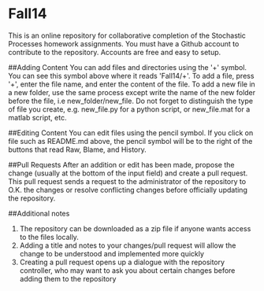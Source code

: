 Fall14
======

This is an online repository for collaborative completion of the Stochastic Processes homework assignments. You must have a Github account to contribute to the repository.  Accounts are free and easy to setup.


##Adding Content
You can add files and directories using the '+' symbol.  You can see this symbol above where it reads 'Fall14/+'.  To add a file, press '+', enter the file name, and enter the content of the file.  To add a new file in a new folder, use the same process except write the name of the new folder before the file, i.e new\_folder/new\_file.  Do not forget to distinguish the type of file you create, e.g. new\_file.py for a python script, or new\_file.mat for a matlab script, etc.  

##Editing Content
You can edit files using the pencil symbol.  If you click on file such as README.md above, the pencil symbol will be to the right of the buttons that read Raw, Blame, and History.

##Pull Requests
After an addition or edit has been made, propose the change (usually at the bottom of the input field) and create a pull request. This pull request sends a request to the administrator of the repository to O.K. the changes or resolve conflicting changes before officially updating the repository.  

##Additional notes
1. The repository can be downloaded as a zip file if anyone wants access to the files locally.
2. Adding a title and notes to your changes/pull request will allow the change to be understood and implemented more quickly
3. Creating a pull request opens up a dialogue with the repository controller, who may want to ask you about certain changes before adding them to the repository
